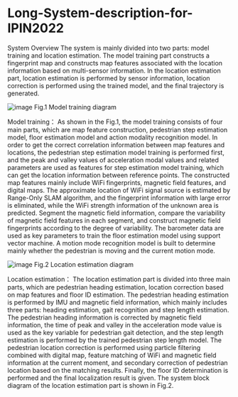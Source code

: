 # Long-System-description-for-IPIN2022
System Overview
The system is mainly divided into two parts: model training and location estimation. The model training part constructs a fingerprint map and constructs map features associated with the location information based on multi-sensor information. In the location estimation part, location estimation is performed by sensor information, location correction is performed using the trained model, and the final trajectory is generated.

 ![image](https://user-images.githubusercontent.com/108048503/176123608-accb8e59-3909-4173-8cfa-84e28cd507a5.png)
Fig.1 Model training diagram 

Model training：
As shown in the Fig.1, the model training consists of four main parts, which are map feature construction, pedestrian step estimation model, floor estimation model and action modality recognition model. In order to get the correct correlation information between map features and locations, the pedestrian step estimation model training is performed first, and the peak and valley values of acceleration modal values and related parameters are used as features for step estimation model training, which can get the location information between reference points.
The constructed map features mainly include WiFi fingerprints, magnetic field features, and digital maps. The approximate location of WiFi signal source is estimated by Range-Only SLAM algorithm, and the fingerprint information with large error is eliminated, while the WiFi strength information of the unknown area is predicted. Segment the magnetic field information, compare the variability of magnetic field features in each segment, and construct magnetic field fingerprints according to the degree of variability. The barometer data are used as key parameters to train the floor estimation model using support vector machine. A motion mode recognition model is built to determine mainly whether the pedestrian is moving and the current motion mode.

 ![image](https://user-images.githubusercontent.com/108048503/176123447-590d20ad-e12b-48d8-ae75-903f66a77665.png)
Fig.2 Location estimation diagram 

Location estimation：
The location estimation part is divided into three main parts, which are pedestrian heading estimation, location correction based on map features and floor ID estimation. The pedestrian heading estimation is performed by IMU and magnetic field information, which mainly includes three parts: heading estimation, gait recognition and step length estimation. The pedestrian heading information is corrected by magnetic field information, the time of peak and valley in the acceleration mode value is used as the key variable for pedestrian gait detection, and the step length estimation is performed by the trained pedestrian step length model. The pedestrian location correction is performed using particle filtering combined with digital map, feature matching of WiFi and magnetic field information at the current moment, and secondary correction of pedestrian location based on the matching results. Finally, the floor ID determination is performed and the final localization result is given. The system block diagram of the location estimation part is shown in Fig.2.

